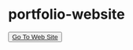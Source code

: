 # portfolio-website
<button><a href="https://yusufstar.github.io/Personal-Portfolio-website/">Go To Web Site</a></button>
